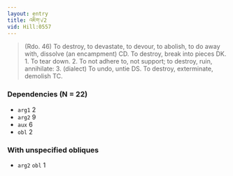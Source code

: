 ```yaml
---
layout: entry
title: འཇིག་√2
vid: Hill:0557
---
```

> (Rdo\. 46) To destroy, to devastate, to devour, to abolish, to do away with, dissolve (an encampment) CD\. To destroy, break into pieces DK\. 1\. To tear down\. 2\. To not adhere to, not support; to destroy, ruin, annihilate: 3\. (dialect) To undo, untie DS\. To destroy, exterminate, demolish TC\.


### Dependencies (N = 22)
* `arg1` 2
* `arg2` 9
* `aux` 6
* `obl` 2


### With unspecified obliques
* `arg2` `obl` 1
